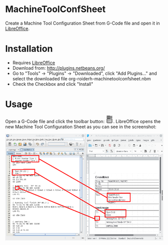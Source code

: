 # MachineToolConfSheet

Create a Machine Tool Configuration Sheet from G-Code file and open it in [LibreOffice](https://www.libreoffice.org/).

# Installation

* Requires [LibreOffice](https://www.libreoffice.org/)
* Download from: http://plugins.netbeans.org/
* Go to "Tools" -> "Plugins" -> "Downloaded", click "Add Plugins..." and select the downloaded file org-roiderh-machinetoolconfsheet.nbm
* Check the Checkbox and click "Install"

# Usage

Open a G-Code file and click the toolbar button: ![toolbar button](src/org/roiderh/machinetoolconfsheet/hi-sheet24.png "toolbar button").
LibreOffice opens the new Machine Tool Configuration Sheet as you can see in the screenshot:

![Screenshot](screen1.png "screenshot")

